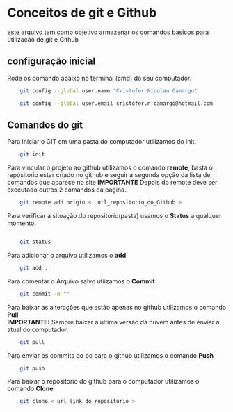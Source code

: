 # Conceitos de git e Github
este arquivo tem como objetivo armazenar os comandos basicos para utilização de git e Github 

## configuração inicial
Rode os comando abaixo no terminal (cmd) do seu computador.
```bash
    git config --global user.name "Cristofer Nicolau Camargo"

    git config --global user.email cristofer.n.camargo@hotmail.com


```

## Comandos do git
Para iniciar o GIT em uma pasta do computador utilizamos do init.
```bash
    git init

```

Para vincular o projeto ao github utilizamos o comando **remote**, basta o repósitorio estar criado no github e seguir a segunda opção da lista de comandos que aparece no site 
**IMPORTANTE** Depois do remote deve ser executado outros 2 comandos da pagina.
```bash
    git remote add origin <  url_repositorio_do_Github >
```

Para verificar a situação do repositorio(pasta) usamos o **Status** a qualquer momento.
```bash

    git status

```

Para adicionar o arquivo utilizamos o **add**
```bash
    git add .
```

Para comentar o Arquivo salvo utiizamos o **Commit**
```bash
    git commit -m ""
```


Para baixar as alterações que estão apenas no github utilizamos o comando **Pull**<br>
**IMPORTANTE:** Sempre baixar a ultima versão da nuvem antes de enviar a atual do computador.
```bash
    git pull
```

Para enviar os commits do pc para o github utilizamos o comando **Push**<br>
```bash
    git push
```

Para baixar o repositorio do github para o computador utilizamos o comando **Clone**<br>
```bash
    git clone < url_link_do_repositorio >
```

